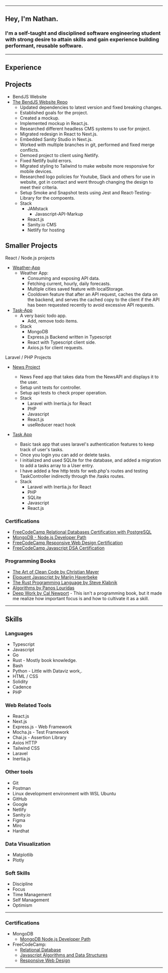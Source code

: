 
---
## Hey, I'm Nathan.

### I'm a self-taught and disciplined software engineering student with strong desire to attain skills and gain experience building performant, reusable software.

---

## Experience
 
## Projects 

  - BendJS Website
  - [The BendJS Website Repo](https://github.com/BendJS/simple-website/tree/nextjs)
    - Updated dependencies to latest version and fixed breaking changes.
    - Established goals for the project.
    - Created a mockup.
    - Implemented mockup in React.js.
    - Researched different headless CMS systems to use for project.
    - Migrated redesign in React to Next.js.
    - Embedded Sanity Studio in Next.js.
    - Worked with multiple branches in git, performed and fixed merge conflicts.
    - Demoed project to client using Netlify.
    - Fixed Netlify build errors.
    - Migrated styling to Tailwind to make website more responsive for mobile devices.
    - Researched logo policies for Youtube, Slack and others for use in website, got in contact and went through changing the design to meet their criteria.
    - Setup Smoke and Snapshot tests using Jest and React-Testing-Library for the compoents.
    - Stack
      - JAMstack
        - Javascript-API-Markup
      - React.js
      - Sanity.io CMS
      - Netlify for hosting

## Smaller Projects

React / Node.js projects
  - [Weather-App](https://github.com/nslee333/Weather-App)
    - Weather App:
      - Consuming and exposing API data.
      - Fetching current, hourly, daily forecasts.
      - Multiple cities saved feature with localStorage.
      - Cooldown feature that after an API request, caches the data on the backend, and serves the cached copy to the client if the API has been requested recently to avoid excessive API requests.
  - [Task-App](https://github.com/nslee333/Task-App)
    - A very basic todo app.
      - Add, remove todo items.
    - Stack
      - MongoDB
      - Express.js Backend written in Typescript
      - React with Typescript client side.
      - Axios.js for client requests.

  Laravel / PHP Projects
  - [News Project](https://github.com/nslee333/news_project)
    - News Feed app that takes data from the NewsAPI and displays it to the user.
    - Setup unit tests for controller.
    - Setup api tests to check proper operation.
    - Stack
      - Laravel with Inertia.js for React
      - PHP
      - Javascript
      - React.js
      - useReducer react hook
    
  - [Task App](https://github.com/nslee333/laravel_task_app)
    - Basic task app that uses laravel's authentication features to keep track of user's tasks.
    - Once you login you can add or delete tasks.
    - I initialized and used SQLite for the database, and added a migration to add a tasks array to a User entry. 
    - I have added a few http tests for web.php's routes and testing TaskController indirectly through the /tasks routes. 
    - Stack
      - Laravel with Inertia.js for React
      - PHP
      - SQLite
      - Javascript
      - React.js
    

### Certifications
- [FreeCodeCamp Relational Databases Certification with PostgreSQL](https://www.freecodecamp.org/certification/nslee333/relational-database-v8)
- [MongoDB - Node.js Developer Path](https://learn.mongodb.com/c/pxiuuIfSS1-3V-KKy9wzRg)
- [FreeCodeCamp Responsive Web Design Certification](https://www.freecodecamp.org/certification/nslee333/responsive-web-design)
- [FreeCodeCamp Javascript DSA Certification](https://www.freecodecamp.org/certification/nslee333/javascript-algorithms-and-data-structures)

### Programming Books
- [The Art of Clean Code by Christian Mayer](https://www.amazon.com/Art-Clean-Code-Practices-Complexity/dp/1718502184/ref=sr_1_1?keywords=the+art+of+clean+code&s=books&sr=1-1)
- [Eloquent Javascript by Marijn Haverbeke](https://www.amazon.com/Eloquent-JavaScript-3rd-Introduction-Programming/dp/1593279507/ref=sr_1_1?keywords=eloquent+javascript&s=books&sr=1-1)
- [The Rust Programming Language by Steve Klabnik](https://www.amazon.com/Rust-Programming-Language-2nd/dp/1718503105/ref=d_bmx_dp_il2yl76n_sccl_3_2/132-1768946-1336236?pd_rd_w=TUUpi&content-id=amzn1.sym.98df316a-7a35-491b-8a8a-7bb969e05c02&pf_rd_p=98df316a-7a35-491b-8a8a-7bb969e05c02&pf_rd_r=QZ02DPQS49XTCM323F67&pd_rd_wg=d42oZ&pd_rd_r=3bda35ce-8eda-48b6-802d-b0c967af0097&pd_rd_i=1718503105&psc=1)
- [Algorithms by Panos Louridas](https://www.amazon.com/Algorithms-MIT-Press-Essential-Knowledge/dp/0262539020/ref=sr_1_12?keywords=algorithms&s=books&sr=1-12)
- [Deep Work by Cal Newport](https://www.amazon.com/Deep-Work-Focused-Success-Distracted/dp/1455586692/ref=tmm_hrd_swatch_0?_encoding=UTF8&sr=1-1) - This isn't a programming book, but it made me realize how important focus is and how to cultivate it as a skill.
---

## Skills

### Languages
- Typescript
- Javascript
- Go
- Rust - Mostly book knowledge.
- Bash
- Python - Little with Dataviz work,.
- HTML / CSS
- Solidity
- Cadence
- PHP

### Web Related Tools
- React.js
- Next.js
- Express.js - Web Framework
- Mocha.js - Test Framework
- Chai.js - Assertion Library
- Axios HTTP
- Tailwind CSS
- Laravel
- Inertia.js

### Other tools
- Git
- Postman
- Linux development environment with WSL Ubuntu
- GitHub
- Google
- Netlify
- Sanity.io
- Figma
- Miro
- Hardhat

### Data Visualization
- Matplotlib
- Plotly

### Soft Skills
- Discipline
- Focus
- Time Management
- Self Management
- Optimism
  
---

### Certifications

- MongoDB
  - [MongoDB Node.js Developer Path](https://learn.mongodb.com/c/pxiuuIfSS1-3V-KKy9wzRg)
- FreeCodeCamp:
  - [Relational Database](https://www.freecodecamp.org/certification/nslee333/relational-database-v8)
  - [Javascript Algorithms and Data Structures](https://www.freecodecamp.org/certification/nslee333/javascript-algorithms-and-data-structures)
  - [Responsive Web Design](https://www.freecodecamp.org/certification/nslee333/responsive-web-design)


---
<br>
